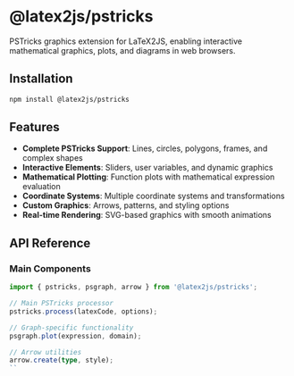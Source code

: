 # @latex2js/pstricks

PSTricks graphics extension for LaTeX2JS, enabling interactive mathematical graphics, plots, and diagrams in web browsers.

## Installation

```bash
npm install @latex2js/pstricks
```

## Features

- **Complete PSTricks Support**: Lines, circles, polygons, frames, and complex shapes
- **Interactive Elements**: Sliders, user variables, and dynamic graphics
- **Mathematical Plotting**: Function plots with mathematical expression evaluation
- **Coordinate Systems**: Multiple coordinate systems and transformations
- **Custom Graphics**: Arrows, patterns, and styling options
- **Real-time Rendering**: SVG-based graphics with smooth animations

## API Reference

### Main Components

```typescript
import { pstricks, psgraph, arrow } from '@latex2js/pstricks';

// Main PSTricks processor
pstricks.process(latexCode, options);

// Graph-specific functionality
psgraph.plot(expression, domain);

// Arrow utilities
arrow.create(type, style);
``